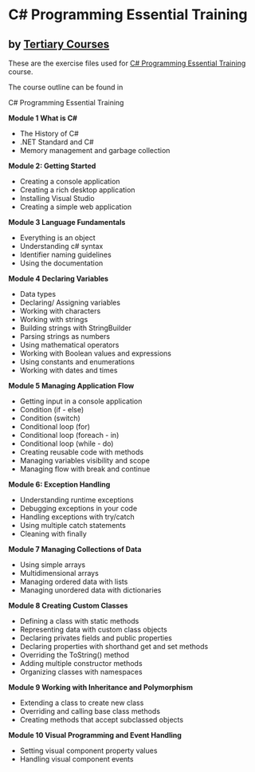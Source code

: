 # C# Programming Essential Training
## by [Tertiary Courses](https://www.tertiarycourses.com.sg/)

These are the exercise files used for [C# Programming Essential Training](https://www.tertiarycourses.com.sg/c-sharp-essential-training-in-singapore.html) course. 

The course outline can be found in 

C# Programming Essential Training

<p><strong>Module 1 What is C#</strong> </p>
<ul>
<li>The History of C#</li>
<li>.NET Standard and C#</li>
<li>Memory management and garbage collection</li>
</ul>
<p><strong>Module 2: Getting Started</strong> </p>
<ul>
<li>Creating a console application</li>
<li>Creating a rich desktop application</li>
<li>Installing Visual Studio</li>
<li>Creating a simple web application</li>
</ul>
<p><strong>Module 3 Language Fundamentals</strong></p>
<ul>
<li>Everything is an object</li>
<li>Understanding c# syntax</li>
<li>Identifier naming guidelines</li>
<li>Using the documentation</li>
</ul>
<p><strong>Module 4 Declaring Variables</strong></p>
<ul>
<li>Data types</li>
<li>Declaring/ Assigning variables</li>
<li>Working with characters</li>
<li>Working with strings</li>
<li>Building strings with StringBuilder</li>
<li>Parsing strings as numbers</li>
<li>Using mathematical operators</li>
<li>Working with Boolean values and expressions</li>
<li>Using constants and enumerations</li>
<li>Working with dates and times</li>
</ul>
<p><strong>Module 5 Managing Application Flow</strong> </p>
<ul>
<li>Getting input in a console application</li>
<li>Condition (if - else)</li>
<li>Condition (switch)</li>
<li>Conditional loop (for)</li>
<li>Conditional loop (foreach - in)</li>
<li>Conditional loop (while - do)</li>
<li>Creating reusable code with methods</li>
<li>Managing variables visibility and scope</li>
<li>Managing flow with break and continue</li>
</ul>
<p><strong>Module 6: Exception Handling</strong> </p>
<ul>
<li>Understanding runtime exceptions</li>
<li>Debugging exceptions in your code</li>
<li>Handling exceptions with try/catch</li>
<li>Using multiple catch statements</li>
<li>Cleaning with finally</li>
</ul>
<p><strong>Module 7 Managing Collections of Data</strong></p>
<ul>
<li>Using simple arrays</li>
<li>Multidimensional arrays</li>
<li>Managing ordered data with lists</li>
<li>Managing unordered data with dictionaries</li>
</ul>
<p><strong>Module 8 Creating Custom Classes</strong> </p>
<ul>
<li>Defining a class with static methods</li>
<li>Representing data with custom class objects</li>
<li>Declaring privates fields and public properties</li>
<li>Declaring properties with shorthand get and set methods</li>
<li>Overriding the ToString() method</li>
<li>Adding multiple constructor methods</li>
<li>Organizing classes with namespaces</li>
</ul>
<p><strong>Module 9 Working with Inheritance and Polymorphism</strong> </p>
<ul>
<li>Extending a class to create new class</li>
<li>Overriding and calling base class methods</li>
<li>Creating methods that accept subclassed objects</li>
</ul>
<p><strong>Module 10 Visual Programming and Event Handling</strong></p>
<ul>
<li>Setting visual component property values</li>
<li>Handling visual component events</li>
</ul>

